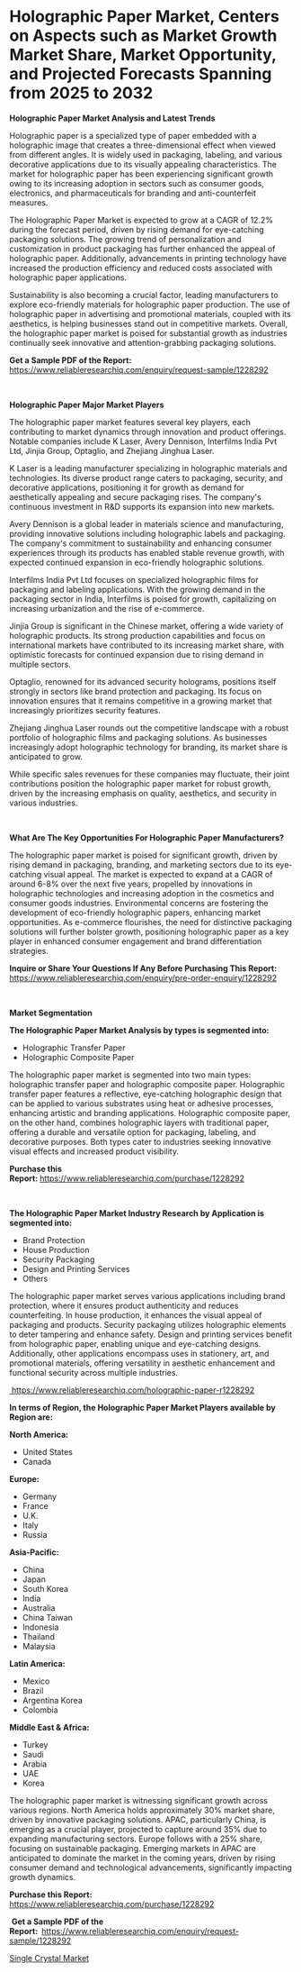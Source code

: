 <p><h1>Holographic Paper Market, Centers on Aspects such as Market Growth Market Share, Market Opportunity, and Projected Forecasts Spanning from 2025 to 2032</h1></p><p><strong>Holographic Paper Market Analysis and Latest Trends</strong></p>
<p><p>Holographic paper is a specialized type of paper embedded with a holographic image that creates a three-dimensional effect when viewed from different angles. It is widely used in packaging, labeling, and various decorative applications due to its visually appealing characteristics. The market for holographic paper has been experiencing significant growth owing to its increasing adoption in sectors such as consumer goods, electronics, and pharmaceuticals for branding and anti-counterfeit measures. </p><p>The Holographic Paper Market is expected to grow at a CAGR of 12.2% during the forecast period, driven by rising demand for eye-catching packaging solutions. The growing trend of personalization and customization in product packaging has further enhanced the appeal of holographic paper. Additionally, advancements in printing technology have increased the production efficiency and reduced costs associated with holographic paper applications. </p><p>Sustainability is also becoming a crucial factor, leading manufacturers to explore eco-friendly materials for holographic paper production. The use of holographic paper in advertising and promotional materials, coupled with its aesthetics, is helping businesses stand out in competitive markets. Overall, the holographic paper market is poised for substantial growth as industries continually seek innovative and attention-grabbing packaging solutions.</p></p>
<p><strong>Get a Sample PDF of the Report:&nbsp;</strong> <a href="https://www.reliableresearchiq.com/enquiry/request-sample/1228292?utm_campaign=2580&utm_medium=2&utm_source=Github&utm_content=ia&utm_term=01042025&utm_id=holographic-paper">https://www.reliableresearchiq.com/enquiry/request-sample/1228292</a></p>
<p>&nbsp;</p>
<p><strong>Holographic Paper Major Market Players</strong></p>
<p><p>The holographic paper market features several key players, each contributing to market dynamics through innovation and product offerings. Notable companies include K Laser, Avery Dennison, Interfilms India Pvt Ltd, Jinjia Group, Optaglio, and Zhejiang Jinghua Laser.</p><p>K Laser is a leading manufacturer specializing in holographic materials and technologies. Its diverse product range caters to packaging, security, and decorative applications, positioning it for growth as demand for aesthetically appealing and secure packaging rises. The company's continuous investment in R&D supports its expansion into new markets.</p><p>Avery Dennison is a global leader in materials science and manufacturing, providing innovative solutions including holographic labels and packaging. The company's commitment to sustainability and enhancing consumer experiences through its products has enabled stable revenue growth, with expected continued expansion in eco-friendly holographic solutions.</p><p>Interfilms India Pvt Ltd focuses on specialized holographic films for packaging and labeling applications. With the growing demand in the packaging sector in India, Interfilms is poised for growth, capitalizing on increasing urbanization and the rise of e-commerce.</p><p>Jinjia Group is significant in the Chinese market, offering a wide variety of holographic products. Its strong production capabilities and focus on international markets have contributed to its increasing market share, with optimistic forecasts for continued expansion due to rising demand in multiple sectors.</p><p>Optaglio, renowned for its advanced security holograms, positions itself strongly in sectors like brand protection and packaging. Its focus on innovation ensures that it remains competitive in a growing market that increasingly prioritizes security features.</p><p>Zhejiang Jinghua Laser rounds out the competitive landscape with a robust portfolio of holographic films and packaging solutions. As businesses increasingly adopt holographic technology for branding, its market share is anticipated to grow.</p><p>While specific sales revenues for these companies may fluctuate, their joint contributions position the holographic paper market for robust growth, driven by the increasing emphasis on quality, aesthetics, and security in various industries.</p></p>
<p>&nbsp;</p>
<p><strong>What Are The Key Opportunities For Holographic Paper Manufacturers?</strong></p>
<p><p>The holographic paper market is poised for significant growth, driven by rising demand in packaging, branding, and marketing sectors due to its eye-catching visual appeal. The market is expected to expand at a CAGR of around 6-8% over the next five years, propelled by innovations in holographic technologies and increasing adoption in the cosmetics and consumer goods industries. Environmental concerns are fostering the development of eco-friendly holographic papers, enhancing market opportunities. As e-commerce flourishes, the need for distinctive packaging solutions will further bolster growth, positioning holographic paper as a key player in enhanced consumer engagement and brand differentiation strategies.</p></p>
<p><strong>Inquire or Share Your Questions If Any Before Purchasing This Report:</strong> <a href="https://www.reliableresearchiq.com/enquiry/pre-order-enquiry/1228292?utm_campaign=2580&utm_medium=2&utm_source=Github&utm_content=ia&utm_term=01042025&utm_id=holographic-paper">https://www.reliableresearchiq.com/enquiry/pre-order-enquiry/1228292</a></p>
<p>&nbsp;</p>
<p><strong>Market Segmentation</strong></p>
<p><strong>The Holographic Paper Market Analysis by types is segmented into:</strong></p>
<p><ul><li>Holographic Transfer Paper</li><li>Holographic Composite Paper</li></ul></p>
<p><p>The holographic paper market is segmented into two main types: holographic transfer paper and holographic composite paper. Holographic transfer paper features a reflective, eye-catching holographic design that can be applied to various substrates using heat or adhesive processes, enhancing artistic and branding applications. Holographic composite paper, on the other hand, combines holographic layers with traditional paper, offering a durable and versatile option for packaging, labeling, and decorative purposes. Both types cater to industries seeking innovative visual effects and increased product visibility.</p></p>
<p><strong>Purchase this Report:&nbsp;</strong><a href="https://www.reliableresearchiq.com/purchase/1228292?utm_campaign=2580&utm_medium=2&utm_source=Github&utm_content=ia&utm_term=01042025&utm_id=holographic-paper">https://www.reliableresearchiq.com/purchase/1228292</a></p>
<p>&nbsp;</p>
<p><strong>The Holographic Paper Market Industry Research by Application is segmented into:</strong></p>
<p><ul><li>Brand Protection</li><li>House Production</li><li>Security Packaging</li><li>Design and Printing Services</li><li>Others</li></ul></p>
<p><p>The holographic paper market serves various applications including brand protection, where it ensures product authenticity and reduces counterfeiting. In house production, it enhances the visual appeal of packaging and products. Security packaging utilizes holographic elements to deter tampering and enhance safety. Design and printing services benefit from holographic paper, enabling unique and eye-catching designs. Additionally, other applications encompass uses in stationery, art, and promotional materials, offering versatility in aesthetic enhancement and functional security across multiple industries.</p></p>
<p><a href="https://www.reliableresearchiq.com/holographic-paper-r1228292?utm_campaign=2580&utm_medium=2&utm_source=Github&utm_content=ia&utm_term=01042025&utm_id=holographic-paper">&nbsp;https://www.reliableresearchiq.com/holographic-paper-r1228292</a></p>
<p><strong>In terms of Region, the Holographic Paper Market Players available by Region are:</strong></p>
<p>
    <p> <strong> North America: </strong>
        <ul>
            <li>United States</li>
            <li>Canada</li>
        </ul>
        </p> 
    <p> <strong> Europe: </strong>
        <ul>
            <li>Germany</li>
            <li>France</li>
            <li>U.K.</li>
            <li>Italy</li>
            <li>Russia</li>
        </ul>
        </p> 
    <p> <strong> Asia-Pacific: </strong>
        <ul>
            <li>China</li>
            <li>Japan</li>
            <li>South Korea</li>
            <li>India</li>
            <li>Australia</li>
            <li>China Taiwan</li>
            <li>Indonesia</li>
            <li>Thailand</li>
            <li>Malaysia</li>
        </ul>
        </p> 
    <p> <strong> Latin America: </strong>
        <ul>
            <li>Mexico</li>
            <li>Brazil</li>
            <li>Argentina Korea</li>
            <li>Colombia</li>
        </ul>
        </p> 
    <p> <strong> Middle East & Africa: </strong>
        <ul>
            <li>Turkey</li>
            <li>Saudi</li>
            <li>Arabia</li>
            <li>UAE</li>
            <li>Korea</li>
        </ul>
    </p>
    </p>
<p><p>The holographic paper market is witnessing significant growth across various regions. North America holds approximately 30% market share, driven by innovative packaging solutions. APAC, particularly China, is emerging as a crucial player, projected to capture around 35% due to expanding manufacturing sectors. Europe follows with a 25% share, focusing on sustainable packaging. Emerging markets in APAC are anticipated to dominate the market in the coming years, driven by rising consumer demand and technological advancements, significantly impacting growth dynamics.</p></p>
<p><strong>Purchase this Report: </strong><a href="https://www.reliableresearchiq.com/purchase/1228292?utm_campaign=2580&utm_medium=2&utm_source=Github&utm_content=ia&utm_term=01042025&utm_id=holographic-paper">https://www.reliableresearchiq.com/purchase/1228292</a></p>
<p>&nbsp;<strong>Get a Sample PDF of the Report:&nbsp;&nbsp;</strong><a href="https://www.reliableresearchiq.com/enquiry/request-sample/1228292?utm_campaign=2580&utm_medium=2&utm_source=Github&utm_content=ia&utm_term=01042025&utm_id=holographic-paper">https://www.reliableresearchiq.com/enquiry/request-sample/1228292</a></p>
<p><strong></strong></p>
<p><p><a href="https://github.com/chungwimbu4/Market-Research-Report-List-1/blob/main/single-crystal-market.md?utm_campaign=2580&utm_medium=2&utm_source=Github&utm_content=ia&utm_term=01042025&utm_id=holographic-paper">Single Crystal Market</a></p></p>